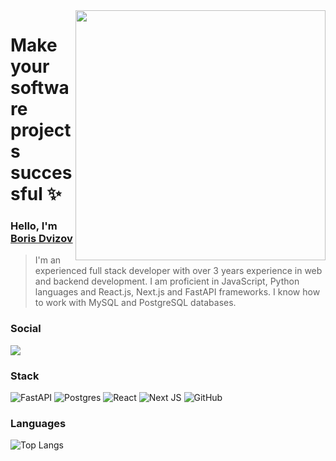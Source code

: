 <img src="https://avatars.githubusercontent.com/u/101431853?v=4" alt="" height="400" align="right">

# Make your software projects successful ✨

### Hello, I'm [Boris Dvizov](https://t.me/BORRRRRRRRR_RRR)

> I'm an experienced full stack developer with over 3 years experience in web and backend development. I am proficient in JavaScript, Python languages and React.js, Next.js and FastAPI frameworks. I know how to work with MySQL and PostgreSQL databases.

### Social

<a href="https://t.me/BORRRRRRRRR_RRR"><img src="https://img.shields.io/badge/Telegram-2CA5E0?style=for-the-badge&logo=telegram&logoColor=white"></a>

### Stack
![FastAPI](https://img.shields.io/badge/FastAPI-005571?style=for-the-badge&logo=fastapi)
![Postgres](https://img.shields.io/badge/postgres-%23316192.svg?style=for-the-badge&logo=postgresql&logoColor=white)
![React](https://img.shields.io/badge/react-%2320232a.svg?style=for-the-badge&logo=react&logoColor=%2361DAFB)
![Next JS](https://img.shields.io/badge/Next-black?style=for-the-badge&logo=next.js&logoColor=white)
![GitHub](https://img.shields.io/badge/github-%23121011.svg?style=for-the-badge&logo=github&logoColor=white)

### Languages

![Top Langs](https://github-readme-stats.vercel.app/api/top-langs/?username=BORDVIZ&layout=compact)
